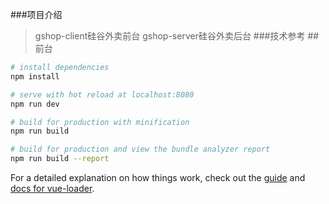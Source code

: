 ###项目介绍

> gshop-client硅谷外卖前台
> gshop-server硅谷外卖后台
###技术参考
 ##前台
``` bash
# install dependencies
npm install

# serve with hot reload at localhost:8080
npm run dev

# build for production with minification
npm run build

# build for production and view the bundle analyzer report
npm run build --report
```

For a detailed explanation on how things work, check out the [guide](http://vuejs-templates.github.io/webpack/) and [docs for vue-loader](http://vuejs.github.io/vue-loader).
